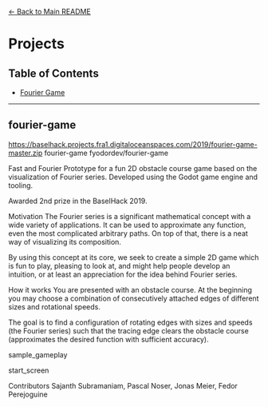 [← Back to Main README](../README.md)

# Projects

## Table of Contents
- [Fourier Game](#fourier-game)

---

## fourier-game
https://baselhack.projects.fra1.digitaloceanspaces.com/2019/fourier-game-master.zip
fourier-game
fyodordev/fourier-game

Fast and Fourier
Prototype for a fun 2D obstacle course game based on the visualization of Fourier series. Developed using the Godot game engine and tooling.

Awarded 2nd prize in the BaselHack 2019.

Motivation
The Fourier series is a significant mathematical concept with a wide variety of applications. It can be used to approximate any function, even the most complicated arbitrary paths. On top of that, there is a neat way of visualizing its composition.

By using this concept at its core, we seek to create a simple 2D game which is fun to play, pleasing to look at, and might help people develop an intuition, or at least an appreciation for the idea behind Fourier series.

How it works
You are presented with an obstacle course. At the beginning you may choose a combination of consecutively attached edges of different sizes and rotational speeds.

The goal is to find a configuration of rotating edges with sizes and speeds (the Fourier series) such that the tracing edge clears the obstacle course (approximates the desired function with sufficient accuracy).

sample_gameplay

start_screen

Contributors
Sajanth Subramaniam, Pascal Noser, Jonas Meier, Fedor Perejoguine